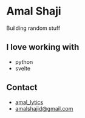# Amal Shaji

Building random stuff

## I love working with
- python
- svelte

## Contact
- [amal_lytics](https://twitter.com/amal_lytics)
- [amalshajid@gmail.com](mailto:amalshajid@gmail.com)
